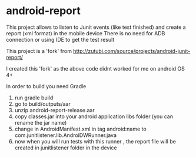 # android-report

This project allows to listen to Junit events (like test finished) and create a report (xml format) in the mobile device 
There is no need for ADB connection or using IDE to get the test result 

This project is a 'fork'  from http://zutubi.com/source/projects/android-junit-report/

I created this 'fork' as the above code didnt worked for me on android OS 4+


In order to build you need Gradle 

1) run gradle build 
2) go to build/outputs/aar
3) unzip android-report-release.aar
4) copy classes.jar into your android application libs folder (you can rename the jar name)
5) change in AndroidManifest.xml in <instrumentation> tag android:name to com.junitlistener.lib.AndroiDWRunner.java
6) now when you will run tests with this runner , the report file will be created in junitlistener folder in the device 
